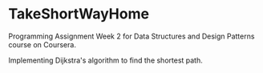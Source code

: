 # TakeShortWayHome
 Programming Assignment Week 2 for Data Structures and Design Patterns course on Coursera.

Implementing Dijkstra's algorithm to find the shortest path.
